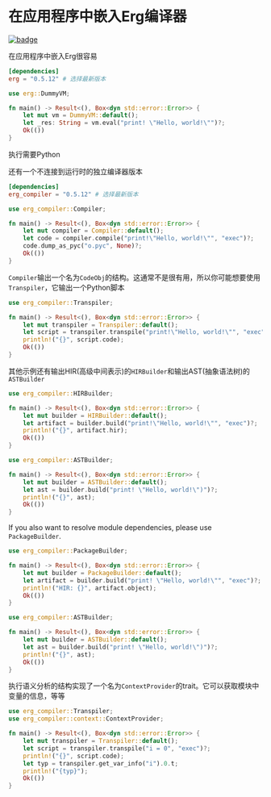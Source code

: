 # 在应用程序中嵌入Erg编译器

[![badge](https://img.shields.io/endpoint.svg?url=https%3A%2F%2Fgezf7g7pd5.execute-api.ap-northeast-1.amazonaws.com%2Fdefault%2Fsource_up_to_date%3Fowner%3Derg-lang%26repos%3Derg%26ref%3Dmain%26path%3Ddoc/EN/dev_guide/embedding.md%26commit_hash%3Db87c075ffa687802f908f6c394c4a3af9ee6ce16)](https://gezf7g7pd5.execute-api.ap-northeast-1.amazonaws.com/default/source_up_to_date?owner=erg-lang&repos=erg&ref=main&path=doc/EN/dev_guide/embedding.md&commit_hash=b87c075ffa687802f908f6c394c4a3af9ee6ce16)

在应用程序中嵌入Erg很容易

```toml
[dependencies]
erg = "0.5.12" # 选择最新版本
```

```rust
use erg::DummyVM;

fn main() -> Result<(), Box<dyn std::error::Error>> {
    let mut vm = DummyVM::default();
    let _res: String = vm.eval("print! \"Hello, world!\"")?;
    Ok(())
}
```

执行需要Python

还有一个不连接到运行时的独立编译器版本

```toml
[dependencies]
erg_compiler = "0.5.12" # 选择最新版本
```

```rust
use erg_compiler::Compiler;

fn main() -> Result<(), Box<dyn std::error::Error>> {
    let mut compiler = Compiler::default();
    let code = compiler.compile("print!\"Hello, world!\"", "exec")?;
    code.dump_as_pyc("o.pyc", None)?;
    Ok(())
}
```

`Compiler`输出一个名为`CodeObj`的结构。这通常不是很有用，所以你可能想要使用`Transpiler`，它输出一个Python脚本

```rust
use erg_compiler::Transpiler;

fn main() -> Result<(), Box<dyn std::error::Error>> {
    let mut transpiler = Transpiler::default();
    let script = transpiler.transpile("print!\"Hello, world!\"", "exec")?;
    println!("{}", script.code);
    Ok(())
}
```

其他示例还有输出HIR(高级中间表示)的`HIRBuilder`和输出AST(抽象语法树)的`ASTBuilder`

```rust
use erg_compiler::HIRBuilder;

fn main() -> Result<(), Box<dyn std::error::Error>> {
    let mut builder = HIRBuilder::default();
    let artifact = builder.build("print!\"Hello, world!\"", "exec")?;
    println!("{}", artifact.hir);
    Ok(())
}
```

```rust
use erg_compiler::ASTBuilder;

fn main() -> Result<(), Box<dyn std::error::Error>> {
    let mut builder = ASTBuilder::default();
    let ast = builder.build("print! \"Hello, world!\")")?;
    println!("{}", ast);
    Ok(())
}
```

If you also want to resolve module dependencies, please use `PackageBuilder`.

```rust
use erg_compiler::PackageBuilder;

fn main() -> Result<(), Box<dyn std::error::Error>> {
    let mut builder = PackageBuilder::default();
    let artifact = builder.build("print! \"Hello, world!\"", "exec")?;
    println!("HIR: {}", artifact.object);
    Ok(())
}
```

```rust
use erg_compiler::ASTBuilder;

fn main() -> Result<(), Box<dyn std::error::Error>> {
    let mut builder = ASTBuilder::default();
    let ast = builder.build("print! \"Hello, world!\")")?;
    println!("{}", ast);
    Ok(())
}
```

执行语义分析的结构实现了一个名为`ContextProvider`的trait。它可以获取模块中变量的信息，等等

```rust
use erg_compiler::Transpiler;
use erg_compiler::context::ContextProvider;

fn main() -> Result<(), Box<dyn std::error::Error>> {
    let mut transpiler = Transpiler::default();
    let script = transpiler.transpile("i = 0", "exec")?;
    println!("{}", script.code);
    let typ = transpiler.get_var_info("i").0.t;
    println!("{typ}");
    Ok(())
}
```
